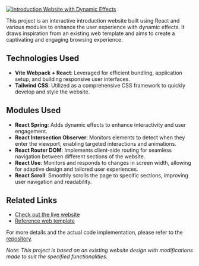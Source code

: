 [![Introduction Website with Dynamic Effects](https://img.shields.io/badge/Introduction%20Website%20with%20Dynamic%20Effects-Project%20Description-blueviolet)](https://github.com/your-repo)

This project is an interactive introduction website built using React and various modules to enhance the user experience with dynamic effects. It draws inspiration from an existing web template and aims to create a captivating and engaging browsing experience.

## Technologies Used

- **Vite Webpack + React**: Leveraged for efficient bundling, application setup, and building responsive user interfaces.
- **Tailwind CSS**: Utilized as a comprehensive CSS framework to quickly develop and style the website.

## Modules Used

- **React Spring**: Adds dynamic effects to enhance interactivity and user engagement.
- **React Intersection Observer**: Monitors elements to detect when they enter the viewport, enabling targeted interactions and animations.
- **React Router DOM**: Implements client-side routing for seamless navigation between different sections of the website.
- **React Use**: Monitors and responds to changes in screen width, allowing for adaptive design and tailored user experiences.
- **React Scroll**: Smoothly scrolls the page to specific sections, improving user navigation and readability.

## Related Links

- [Check out the live website](https://mingenho.website/)
- [Reference web template](https://www.ftft.com.tw/areas/00899etf/index.html)

For more details and the actual code implementation, please refer to the [repository](https://github.com/as4696137/ETFwebPage-Layout/tree/master).

*Note: This project is based on an existing website design with modifications made to suit the specified functionalities.*
